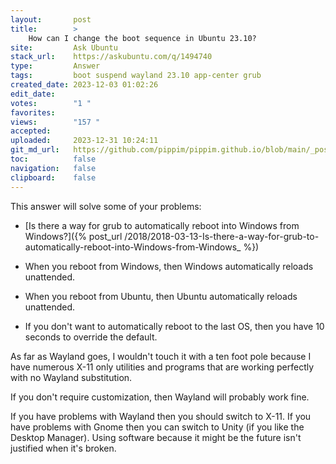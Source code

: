 ```yaml
---
layout:       post
title:        >
    How can I change the boot sequence in Ubuntu 23.10?
site:         Ask Ubuntu
stack_url:    https://askubuntu.com/q/1494740
type:         Answer
tags:         boot suspend wayland 23.10 app-center grub
created_date: 2023-12-03 01:02:26
edit_date:    
votes:        "1 "
favorites:    
views:        "157 "
accepted:     
uploaded:     2023-12-31 10:24:11
git_md_url:   https://github.com/pippim/pippim.github.io/blob/main/_posts/2023/2023-12-03-How-can-I-change-the-boot-sequence-in-Ubuntu-23.10_.md
toc:          false
navigation:   false
clipboard:    false
---
```


This answer will solve some of your problems:

- [Is there a way for grub to automatically reboot into Windows from Windows?]({% post_url /2018/2018-03-13-Is-there-a-way-for-grub-to-automatically-reboot-into-Windows-from-Windows_ %})

- When you reboot from Windows, then Windows automatically reloads unattended.

- When you reboot from Ubuntu, then Ubuntu automatically reloads unattended.

- If you don't want to automatically reboot to the last OS, then you have 10 seconds to override the default.

As far as Wayland goes, I wouldn't touch it with a ten foot pole because I have numerous X-11 only utilities and programs that are working perfectly with no Wayland substitution.

If you don't require customization, then Wayland will probably work fine.

If you have problems with Wayland then you should switch to X-11. If you have problems with Gnome then you can switch to Unity (if you like the Desktop Manager). Using software because it might be the future isn't justified when it's broken.

